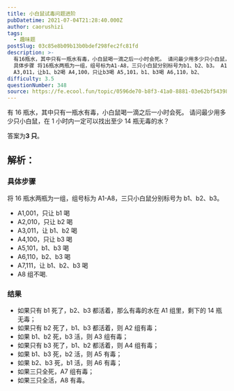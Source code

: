 ```yaml
---
title: 小白鼠试毒问题进阶
pubDatetime: 2021-07-04T21:28:40.000Z
author: caorushizi
tags:
  - 趣味题
postSlug: 03c85e8b09b13b0bdef298fec2fc81fd
description: >-
  有16瓶水，其中只有一瓶水有毒，小白鼠喝一滴之后一小时会死。 请问最少用多少只小白鼠，在1小时内一定可以找出至少14瓶无毒的水？ 答案为3只。 解析：
  具体步骤 将16瓶水两瓶为一组，组号标为A1-A8，三只小白鼠分别标号为b1、b2、b3。 A1,001，只让b1喝 A2,010，只让b2喝
  A3,011，让b1、b2喝 A4,100，只让b3喝 A5,101，b1、b3喝 A6,110，b2、
difficulty: 3.5
questionNumber: 348
source: https://fe.ecool.fun/topic/0596de70-b8f3-41a0-8881-03e62bf54398
---
```


有 16 瓶水，其中只有一瓶水有毒，小白鼠喝一滴之后一小时会死。
请问最少用多少只小白鼠，在 1 小时内一定可以找出至少 14 瓶无毒的水？

答案为**3 只**。

## 解析：

### 具体步骤

将 16 瓶水两瓶为一组，组号标为 A1-A8，三只小白鼠分别标号为 b1、b2、b3。

- A1,001，只让 b1 喝
- A2,010，只让 b2 喝
- A3,011，让 b1、b2 喝
- A4,100，只让 b3 喝
- A5,101，b1、b3 喝
- A6,110，b2、b3 喝
- A7,111，让 b1、b2、b3 喝
- A8 组不喝.

### 结果

- 如果只有 b1 死了，b2、b3 都活着，那么有毒的水在 A1 组里，剩下的 14 瓶无毒；
- 如果只有 b2 死了，b1、b3 都活着，则 A2 组有毒；
- 如果 b1、b2 死，b3 活，则 A3 组有毒；
- 如果只有 b3 死了，b1、b2 都活着，则 A4 组有毒；
- 如果 b1、b3 死，b2 活，则 A5 有毒；
- 如果 b2、b3 死，b1 活，则 A6 有毒；
- 如果三只全死，A7 组有毒；
- 如果三只全活，A8 有毒。
